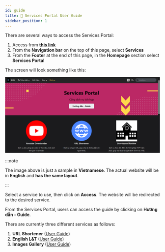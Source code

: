 ```yaml
---
id: guide
title: 📖 Services Portal User Guide
sidebar_position: 1
---
```


There are several ways to access the Services Portal:

1. Access from [**this link**](../../en/services)
2. From the **Navigation bar** on the top of this page, select **Services**
3. From the **Footer** at the end of this page, in the **Homepage** section select **Services Portal**

The screen will look something like this:

![Service Portal](../../../../../public/img/services/home.png)

:::note

The image above is just a sample in **Vietnamese**. The actual website will be in **English** and **has the same layout**.

:::

Select a service to use, then click on **Access**. The website will be redirected to the desired service.

From the Services Portal, users can access the guide by clicking on **Hướng dẫn - Guide**.

There are currently three different services as follows:

1. **URL Shortener** ([User Guide](./guide/shortener))
2. **English L&T** ([User Guide](./guide/english))
3. **Images Gallery** ([User Guide](./guide/gallery))
